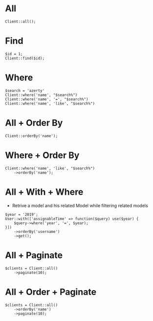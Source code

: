 # All

```
Client::all();
```

# Find

```
$id = 1;
Client::find($id);
```

# Where

```
$search = 'azerty'
Client::where('name', "$search%")
Client::where('name', '=', "$search%")
Client::where('name', 'like', "$search%")
```

# All + Order By

```
Client::orderBy('name');
```

# Where + Order By

```
Client::where('name', 'like', "$search%")
    ->orderBy('name');
```

# All + With + Where

- Retrive a model and his related Model while filtering related models

```
$year = '2019';
User::with(['assignableTime' => function($query) use($year) {
    $query->where('year', '=', $year);
}])
    ->orderBy('username')
    ->get();
```

# All + Paginate

```
$clients = Client::all()
    ->paginate(10);
```

# All + Order + Paginate

```
$clients = Client::all()
    ->orderBy('name')
    ->paginate(10);
```

